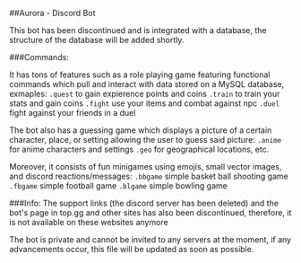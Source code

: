 ##Aurora - Discord Bot

This bot has been discontinued and is integrated with a database, the structure of the database will be added shortly.

###Commands:

It has tons of features such as a role playing game featuring functional commands which pull and interact with data stored on a MySQL database, exmaples:
```.quest``` to gain expierence points and coins
```.train``` to train your stats and gain coins 
```.fight``` use your items and combat against npc 
```.duel``` fight against your friends in a duel

The bot also has a guessing game which displays a picture of a certain character, place, or setting allowing the user to guess said picture:
```.anime``` for anime characters and settings 
```.geo``` for geographical locations, etc.

Moreover, it consists of fun minigames using emojis, small vector images, and discord reactions/messages:
```.bbgame``` simple basket ball shooting game
```.fbgame``` simple football game
```.blgame``` simple bowling game

###Info:
The support links (the discord server has been deleted) and the bot's page in top.gg and other sites has also been discontinued, therefore, it is not available on these websites anymore 

The bot is private and cannot be invited to any servers at the moment, if any advancements occur, this file will be updated as soon as possible.
